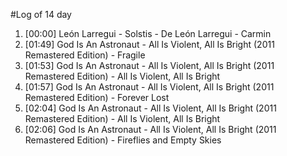 #Log of 14 day

1. [00:00] León Larregui - Solstis - De León Larregui - Carmin
1. [01:49] God Is An Astronaut - All Is Violent, All Is Bright (2011 Remastered Edition) - Fragile
1. [01:53] God Is An Astronaut - All Is Violent, All Is Bright (2011 Remastered Edition) - All Is Violent, All Is Bright
1. [01:57] God Is An Astronaut - All Is Violent, All Is Bright (2011 Remastered Edition) - Forever Lost
1. [02:04] God Is An Astronaut - All Is Violent, All Is Bright (2011 Remastered Edition) - All Is Violent, All Is Bright
1. [02:06] God Is An Astronaut - All Is Violent, All Is Bright (2011 Remastered Edition) - Fireflies and Empty Skies
